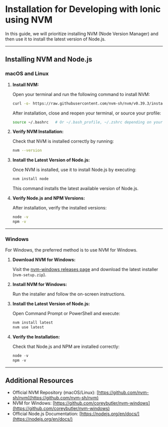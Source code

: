 # Installation for Developing with Ionic using NVM

In this guide, we will prioritize installing NVM (Node Version Manager) and then use it to install the latest version of Node.js.

---

## Installing NVM and Node.js

### macOS and Linux

1. **Install NVM:**

    Open your terminal and run the following command to install NVM:

    ```bash
    curl -o- https://raw.githubusercontent.com/nvm-sh/nvm/v0.39.3/install.sh | bash
    ```

    After installation, close and reopen your terminal, or source your profile:

    ```bash
    source ~/.bashrc   # Or ~/.bash_profile, ~/.zshrc depending on your shell
    ```

2. **Verify NVM Installation:**

    Check that NVM is installed correctly by running:

    ```bash
    nvm --version
    ```

3. **Install the Latest Version of Node.js:**

    Once NVM is installed, use it to install Node.js by executing:

    ```bash
    nvm install node
    ```

    This command installs the latest available version of Node.js.

4. **Verify Node.js and NPM Versions:**

    After installation, verify the installed versions:

    ```bash
    node -v
    npm -v
    ```

---

### Windows

For Windows, the preferred method is to use NVM for Windows.

1. **Download NVM for Windows:**

    Visit the [nvm-windows releases page](https://github.com/coreybutler/nvm-windows/releases) and download the latest installer (`nvm-setup.zip`).

2. **Install NVM for Windows:**

    Run the installer and follow the on-screen instructions.

3. **Install the Latest Version of Node.js:**

    Open Command Prompt or PowerShell and execute:

    ```powershell
    nvm install latest
    nvm use latest
    ```

4. **Verify the Installation:**

    Check that Node.js and NPM are installed correctly:

    ```powershell
    node -v
    npm -v
    ```

---

## Additional Resources

-   Official NVM Repository (macOS/Linux): [https://github.com/nvm-sh/nvm](https://github.com/nvm-sh/nvm)
-   NVM for Windows: [https://github.com/coreybutler/nvm-windows](https://github.com/coreybutler/nvm-windows)
-   Official Node.js Documentation: [https://nodejs.org/en/docs/](https://nodejs.org/en/docs/)
